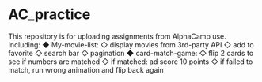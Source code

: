 # AC_practice
This repository is for uploading assignments from AlphaCamp use.
Including:
◆ My-movie-list:
  ◇ display movies from 3rd-party API
  ◇ add to favorite
  ◇ search bar
  ◇ pagination
◆ card-match-game:
  ◇ flip 2 cards to see if numbers are matched
  ◇ if matched: ad score 10 points
  ◇ if failed to match, run wrong animation and flip back again
